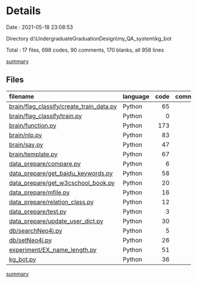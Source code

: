 # Details

Date : 2021-05-18 23:08:53

Directory d:\UndergraduateGraduationDesign\my_QA_system\kg_bot

Total : 17 files,  698 codes, 90 comments, 170 blanks, all 958 lines

[summary](results.md)

## Files
| filename | language | code | comment | blank | total |
| :--- | :--- | ---: | ---: | ---: | ---: |
| [brain/flag_classify/create_train_data.py](/brain/flag_classify/create_train_data.py) | Python | 65 | 1 | 17 | 83 |
| [brain/flag_classify/train.py](/brain/flag_classify/train.py) | Python | 0 | 0 | 1 | 1 |
| [brain/function.py](/brain/function.py) | Python | 173 | 6 | 43 | 222 |
| [brain/nlp.py](/brain/nlp.py) | Python | 83 | 12 | 22 | 117 |
| [brain/say.py](/brain/say.py) | Python | 47 | 1 | 8 | 56 |
| [brain/template.py](/brain/template.py) | Python | 67 | 6 | 14 | 87 |
| [data_prepare/compare.py](/data_prepare/compare.py) | Python | 6 | 0 | 3 | 9 |
| [data_prepare/get_baidu_keywords.py](/data_prepare/get_baidu_keywords.py) | Python | 58 | 38 | 16 | 112 |
| [data_prepare/get_w3cschool_book.py](/data_prepare/get_w3cschool_book.py) | Python | 20 | 2 | 4 | 26 |
| [data_prepare/mfile.py](/data_prepare/mfile.py) | Python | 16 | 0 | 0 | 16 |
| [data_prepare/relation_class.py](/data_prepare/relation_class.py) | Python | 12 | 0 | 5 | 17 |
| [data_prepare/test.py](/data_prepare/test.py) | Python | 3 | 0 | 1 | 4 |
| [data_prepare/update_user_dict.py](/data_prepare/update_user_dict.py) | Python | 30 | 0 | 2 | 32 |
| [db/searchNeo4j.py](/db/searchNeo4j.py) | Python | 5 | 1 | 2 | 8 |
| [db/setNeo4j.py](/db/setNeo4j.py) | Python | 26 | 5 | 7 | 38 |
| [experiment/EX_name_length.py](/experiment/EX_name_length.py) | Python | 51 | 4 | 11 | 66 |
| [kg_bot.py](/kg_bot.py) | Python | 36 | 14 | 14 | 64 |

[summary](results.md)